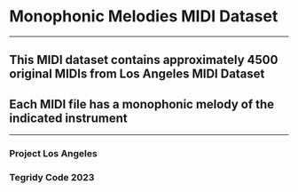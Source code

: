 # Monophonic Melodies MIDI Dataset

***

## This MIDI dataset contains approximately 4500 original MIDIs from Los Angeles MIDI Dataset
## Each MIDI file has a monophonic melody of the indicated instrument

***

### Project Los Angeles
### Tegridy Code 2023
